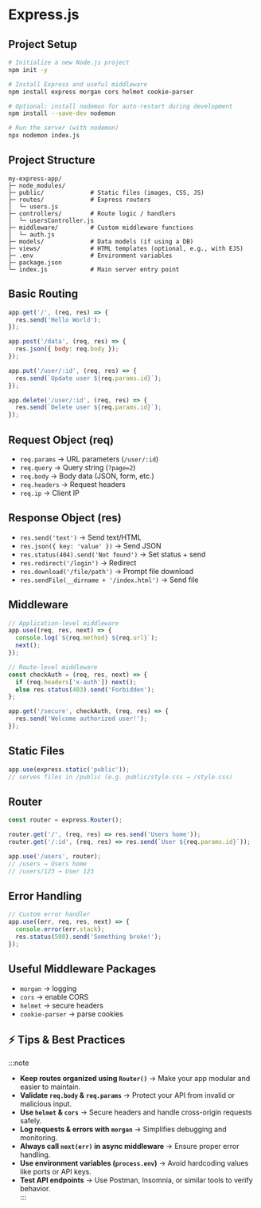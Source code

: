 # Express.js

## Project Setup

```bash
# Initialize a new Node.js project
npm init -y

# Install Express and useful middleware
npm install express morgan cors helmet cookie-parser

# Optional: install nodemon for auto-restart during development
npm install --save-dev nodemon

# Run the server (with nodemon)
npx nodemon index.js
```

## Project Structure

```
my-express-app/
├─ node_modules/
├─ public/             # Static files (images, CSS, JS)
├─ routes/             # Express routers
│  └─ users.js
├─ controllers/        # Route logic / handlers
│  └─ usersController.js
├─ middleware/         # Custom middleware functions
│  └─ auth.js
├─ models/             # Data models (if using a DB)
├─ views/              # HTML templates (optional, e.g., with EJS)
├─ .env                # Environment variables
├─ package.json
└─ index.js            # Main server entry point
```

## Basic Routing

```js
app.get('/', (req, res) => {
  res.send('Hello World');
});

app.post('/data', (req, res) => {
  res.json({ body: req.body });
});

app.put('/user/:id', (req, res) => {
  res.send(`Update user ${req.params.id}`);
});

app.delete('/user/:id', (req, res) => {
  res.send(`Delete user ${req.params.id}`);
});
```

## Request Object (req)

- `req.params` → URL parameters (`/user/:id`)
- `req.query` → Query string (`?page=2`)
- `req.body` → Body data (JSON, form, etc.)
- `req.headers` → Request headers
- `req.ip` → Client IP

## Response Object (res)

- `res.send('text')` → Send text/HTML  
- `res.json({ key: 'value' })` → Send JSON  
- `res.status(404).send('Not found')` → Set status + send  
- `res.redirect('/login')` → Redirect  
- `res.download('/file/path')` → Prompt file download  
- `res.sendFile(__dirname + '/index.html')` → Send file  

## Middleware

```js
// Application-level middleware
app.use((req, res, next) => {
  console.log(`${req.method} ${req.url}`);
  next();
});

// Route-level middleware
const checkAuth = (req, res, next) => {
  if (req.headers['x-auth']) next();
  else res.status(403).send('Forbidden');
};

app.get('/secure', checkAuth, (req, res) => {
  res.send('Welcome authorized user!');
});
```

## Static Files

```js
app.use(express.static('public'));
// serves files in /public (e.g. public/style.css → /style.css)
```

## Router

```js
const router = express.Router();

router.get('/', (req, res) => res.send('Users home'));
router.get('/:id', (req, res) => res.send(`User ${req.params.id}`));

app.use('/users', router);
// /users → Users home
// /users/123 → User 123
```

## Error Handling

```js
// Custom error handler
app.use((err, req, res, next) => {
  console.error(err.stack);
  res.status(500).send('Something broke!');
});
```

## Useful Middleware Packages

- `morgan` → logging  
- `cors` → enable CORS  
- `helmet` → secure headers  
- `cookie-parser` → parse cookies  

## ⚡ Tips & Best Practices

:::note
- **Keep routes organized using `Router()`** → Make your app modular and easier to maintain.  
- **Validate `req.body` & `req.params`** → Protect your API from invalid or malicious input.  
- **Use `helmet` & `cors`** → Secure headers and handle cross-origin requests safely.  
- **Log requests & errors with `morgan`** → Simplifies debugging and monitoring.  
- **Always call `next(err)` in async middleware** → Ensure proper error handling.  
- **Use environment variables (`process.env`)** → Avoid hardcoding values like ports or API keys.  
- **Test API endpoints** → Use Postman, Insomnia, or similar tools to verify behavior.  
:::
